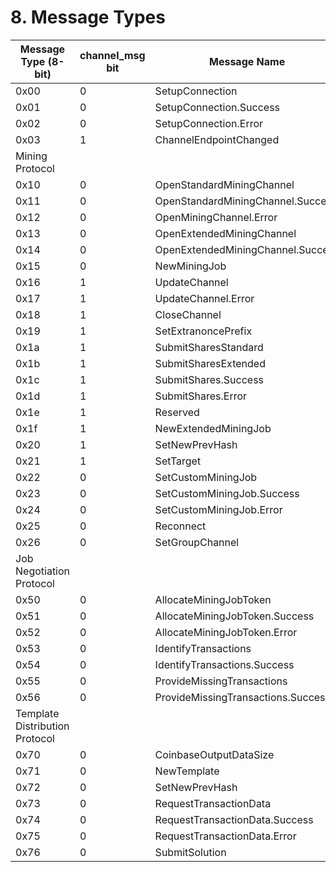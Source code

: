 # 8. Message Types

| Message Type (8-bit)           | channel_msg bit | Message Name                       |
| ------------------------------ | --------------- | ---------------------------------- |
| 0x00                           | 0               | SetupConnection                    |
| 0x01                           | 0               | SetupConnection.Success            |
| 0x02                           | 0               | SetupConnection.Error              |
| 0x03                           | 1               | ChannelEndpointChanged             |
| Mining Protocol                |
| 0x10                           | 0               | OpenStandardMiningChannel          |
| 0x11                           | 0               | OpenStandardMiningChannel.Success  |
| 0x12                           | 0               | OpenMiningChannel.Error            |
| 0x13                           | 0               | OpenExtendedMiningChannel          |
| 0x14                           | 0               | OpenExtendedMiningChannel.Success  |
| 0x15                           | 0               | NewMiningJob                       |
| 0x16                           | 1               | UpdateChannel                      |
| 0x17                           | 1               | UpdateChannel.Error                |
| 0x18                           | 1               | CloseChannel                       |
| 0x19                           | 1               | SetExtranoncePrefix                |
| 0x1a                           | 1               | SubmitSharesStandard               |
| 0x1b                           | 1               | SubmitSharesExtended               |
| 0x1c                           | 1               | SubmitShares.Success               |
| 0x1d                           | 1               | SubmitShares.Error                 |
| 0x1e                           | 1               | Reserved                           |
| 0x1f                           | 1               | NewExtendedMiningJob               |
| 0x20                           | 1               | SetNewPrevHash                     |
| 0x21                           | 1               | SetTarget                          |
| 0x22                           | 0               | SetCustomMiningJob                 |
| 0x23                           | 0               | SetCustomMiningJob.Success         |
| 0x24                           | 0               | SetCustomMiningJob.Error           |
| 0x25                           | 0               | Reconnect                          |
| 0x26                           | 0               | SetGroupChannel                    |
| Job Negotiation Protocol       |
| 0x50                           | 0               | AllocateMiningJobToken             |
| 0x51                           | 0               | AllocateMiningJobToken.Success     |
| 0x52                           | 0               | AllocateMiningJobToken.Error       |
| 0x53                           | 0               | IdentifyTransactions               |
| 0x54                           | 0               | IdentifyTransactions.Success       |
| 0x55                           | 0               | ProvideMissingTransactions         |
| 0x56                           | 0               | ProvideMissingTransactions.Success |
| Template Distribution Protocol |
| 0x70                           | 0               | CoinbaseOutputDataSize             |
| 0x71                           | 0               | NewTemplate                        |
| 0x72                           | 0               | SetNewPrevHash                     |
| 0x73                           | 0               | RequestTransactionData             |
| 0x74                           | 0               | RequestTransactionData.Success     |
| 0x75                           | 0               | RequestTransactionData.Error       |
| 0x76                           | 0               | SubmitSolution                     |
